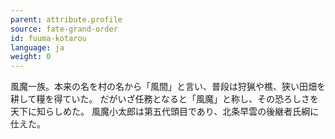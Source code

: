 ```yaml
---
parent: attribute.profile
source: fate-grand-order
id: fuuma-kotarou
language: ja
weight: 0
---
```


風魔一族。本来の名を村の名から「風間」と言い、普段は狩猟や樵、狭い田畑を耕して糧を得ていた。
だがいざ任務となると「風魔」と称し、その恐ろしさを天下に知らしめた。
風魔小太郎は第五代頭目であり、北条早雲の後継者氏綱に仕えた。
